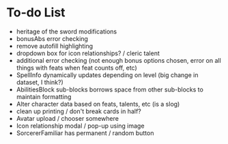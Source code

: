 # To-do List

- heritage of the sword modifications
- bonusAbs error checking
- remove autofill highlighting
- dropdown box for icon relationships? / cleric talent
- additional error checking (not enough bonus options chosen, error on all things with feats when feat counts off, etc)
- SpellInfo dynamically updates depending on level (big change in dataset, I think?)
- AbilitiesBlock sub-blocks borrows space from other sub-blocks to maintain formatting
- Alter character data based on feats, talents, etc (is a slog)
- clean up printing / don't break cards in half?
- Avatar upload / chooser somewhere
- Icon relationship modal / pop-up using image
- SorcererFamiliar has permanent / random button
